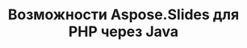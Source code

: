 ---
title: Возможности Aspose.Slides для PHP через Java
type: docs
weight: 30
url: /php-java/aspose-slides-for-java-features/
---